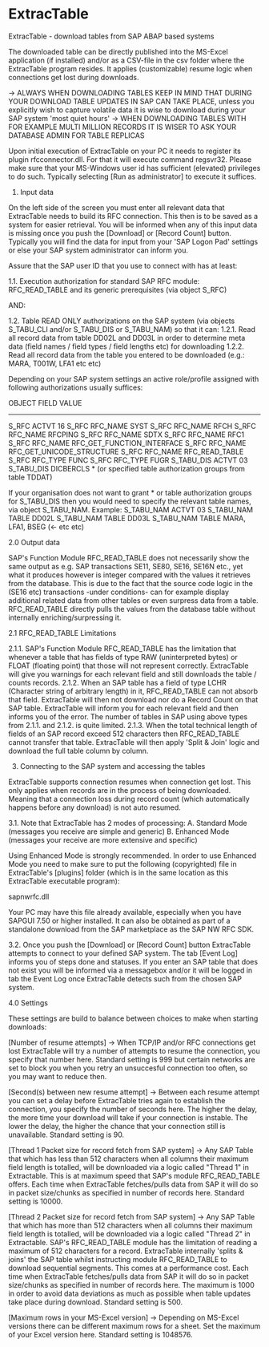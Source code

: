 # ExtracTable
ExtracTable - download tables from SAP ABAP based systems

The downloaded table can be directly published into the MS-Excel application (if installed) and/or as a CSV-file in the csv folder where the ExtracTable program resides.
It applies (customizable) resume logic when connections get lost during downloads.

-> ALWAYS WHEN DOWNLOADING TABLES KEEP IN MIND THAT DURING YOUR DOWNLOAD TABLE UPDATES IN SAP CAN TAKE PLACE, unless you explicitly wish to capture volatile data it is wise to download during your SAP system 'most quiet hours'
-> WHEN DOWNLOADING TABLES WITH FOR EXAMPLE MULTI MILLION RECORDS IT IS WISER TO ASK YOUR DATABASE ADMIN FOR TABLE REPLICAS

Upon initial execution of ExtracTable on your PC it needs to register its plugin rfcconnector.dll. For that it will execute command regsvr32.
Please make sure that your MS-Windows user id has sufficient (elevated) privileges to do such. Typically selecting [Run as administrator] to execute it suffices.

1. Input data

On the left side of the screen you must enter all relevant data that ExtracTable needs to build its RFC connection. This then is to be saved as a system for easier retrieval.
You will be informed when any of this input data is missing once you push the [Download] or [Record Count] button.
Typically you will find the data for input from your 'SAP Logon Pad' settings or else your SAP system administrator can inform you.

Assure that the SAP user ID that you use to connect with has at least:

1.1. Execution authorization for standard SAP RFC module: RFC_READ_TABLE and its generic prerequisites (via object S_RFC)

AND:

1.2. Table READ ONLY authorizations on the SAP system (via objects S_TABU_CLI and/or S_TABU_DIS or S_TABU_NAM) so that it can:
1.2.1. Read all record data from table DD02L and DD03L in order to determine meta data (field names / field types / field lengths etc) for downloading
1.2.2. Read all record data from the table you entered to be downloaded (e.g.: MARA, T001W, LFA1 etc etc)

Depending on your SAP system settings an active role/profile assigned with following authorizations usually suffices:

OBJECT		FIELD		VALUE
------		-----		-----
S_RFC		ACTVT		16
S_RFC		RFC_NAME	SYST
S_RFC		RFC_NAME	RFCH
S_RFC		RFC_NAME	RFCPING
S_RFC		RFC_NAME	SDTX
S_RFC		RFC_NAME	RFC1
S_RFC		RFC_NAME	RFC_GET_FUNCTION_INTERFACE
S_RFC		RFC_NAME	RFC_GET_UNICODE_STRUCTURE
S_RFC		RFC_NAME	RFC_READ_TABLE
S_RFC		RFC_TYPE	FUNC
S_RFC		RFC_TYPE	FUGR
S_TABU_DIS	ACTVT		03
S_TABU_DIS	DICBERCLS	* (or specified table authorization groups from table TDDAT)

If your organisation does not want to grant * or table authorization groups for S_TABU_DIS then you would need to specify the relevant table names, via object S_TABU_NAM.
Example:
S_TABU_NAM	ACTVT		03
S_TABU_NAM	TABLE		DD02L
S_TABU_NAM	TABLE		DD03L
S_TABU_NAM	TABLE		MARA, LFA1, BSEG (<- etc etc)

2.0 Output data

SAP's Function Module RFC_READ_TABLE does not necessarily show the same output as e.g. SAP transactions SE11, SE80, SE16, SE16N etc., yet what it produces however is integer compared with the values it retrieves from the database.
This is due to the fact that the source code logic in the (SE16 etc) transactions -under conditions- can for example display additional related data from other tables or even surpress data from a table.
RFC_READ_TABLE directly pulls the values from the database table without internally enriching/surpressing it.

2.1 RFC_READ_TABLE Limitations

2.1.1. SAP's Function Module RFC_READ_TABLE has the limitation that whenever a table that has fields of type RAW (uninterpreted bytes) or FLOAT (floating point) that those will not represent correctly. ExtracTable will give you warnings for each relevant field and still downloads the table / counts records.
2.1.2. When an SAP table has a field of type LCHR (Character string of arbitrary length) in it, RFC_READ_TABLE can not absorb that field. ExtracTable will then not download nor do a Record Count on that SAP table. ExtracTable will inform you for each relevant field and then informs you of the error.
The number of tables in SAP using above types from 2.1.1. and 2.1.2. is quite limited.
2.1.3. When the total technical length of fields of an SAP record exceed 512 characters then RFC_READ_TABLE cannot transfer that table. ExtracTable will then apply 'Split & Join' logic and download the full table column by column.

3. Connecting to the SAP system and accessing the tables

ExtracTable supports connection resumes when connection get lost. This only applies when records are in the process of being downloaded. Meaning that a connection loss during record count (which automatically happens before any download) is not auto resumed.

3.1. Note that ExtracTable has 2 modes of processing:
A. Standard Mode (messages you receive are simple and generic)
B. Enhanced Mode (messages your receive are more extensive and specific)

Using Enhanced Mode is strongly recommended. In order to use Enhanced Mode you need to make sure to put the following (copyrighted) file in ExtracTable's [plugins] folder
(which is in the same location as this ExtracTable executable program):

sapnwrfc.dll

Your PC may have this file already available, especially when you have SAPGUI 7.50 or higher installed. 
It can also be obtained as part of a standalone download from the SAP marketplace as the SAP NW RFC SDK.

3.2. Once you push the [Download] or [Record Count] button ExtracTable attempts to connect to your defined SAP system. The tab [Event Log] informs you of steps done and statuses.
If you enter an SAP table that does not exist you will be informed via a messagebox and/or it will be logged in tab the Event Log once ExtracTable detects such from the chosen SAP system.


4.0 Settings

These settings are build to balance between choices to make when starting downloads:

[Number of resume attempts] -> When TCP/IP and/or RFC connections get lost ExtracTable will try a number of attempts to resume the connection, you specify that number here. Standard setting is 999 but certain networks are set to block you when you retry an unsuccesful connection too often, so you may want to reduce then.

[Second(s) between new resume attempt] -> Between each resume attempt you can set a delay before ExtracTable tries again to establish the connection, you specify the number of seconds here. The higher the delay, the more time your download will take if your connection is instable. The lower the delay, the higher the chance that your connection still is unavailable. Standard setting is 90.

[Thread 1 Packet size for record fetch from SAP system] -> Any SAP Table that which has less than 512 characters when all columns their maximum field length is totalled, will be downloaded via a logic called "Thread 1" in Extractable. This is at maximum speed that SAP's module RFC_READ_TABLE offers. Each time when ExtracTable fetches/pulls data from SAP it will do so in packet size/chunks as specified in number of records here. Standard setting is 10000.

[Thread 2 Packet size for record fetch from SAP system] -> Any SAP Table that which has more than 512 characters when all columns their maximum field length is totalled, will be downloaded via a logic called "Thread 2" in Extractable. SAP's RFC_READ_TABLE module has the limitation of reading a maximum of 512 characters for a record. ExtracTable internally 'splits & joins' the SAP table whilst instructing module RFC_READ_TABLE to download sequential segments. This comes at a performance cost. Each time when ExtracTable fetches/pulls data from SAP it will do so in packet size/chunks as specified in number of records here. The maximum is 1000 in order to avoid data deviations as much as possible when table updates take place during download. Standard setting is 500. 

[Maximum rows in your MS-Excel version] -> Depending on MS-Excel versions there can be different maximum rows for a sheet. Set the maximum  of your Excel version here. Standard setting is 1048576.
